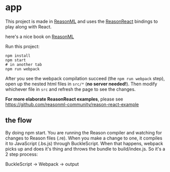 # app

This project is made in [ReasonML](https://reasonml.github.io/) and uses the [ReasonReact](https://reasonml.github.io/reason-react/) bindings to play along with React.

here's a nice book on [ReasonML](http://reasonmlhub.com/exploring-reasonml/)

Run this project:

```
npm install
npm start
# in another tab
npm run webpack
```

After you see the webpack compilation succeed (the `npm run webpack` step), open up the nested html files in `src/*` (**no server needed!**). Then modify whichever file in `src` and refresh the page to see the changes.

**For more elaborate ReasonReact examples**, please see https://github.com/reasonml-community/reason-react-example

## the flow
By doing npm start. You are running the Reason compiler and watching for changes to Reason files (.re). When you make a change to one, it compiles it to JavaScript (.bs.js) through BuckleScript. When that happens, webpack picks up and does it's thing and throws the bundle to build/index.js. So it's a 2 step process:

BuckleScript -> Webpack -> output
